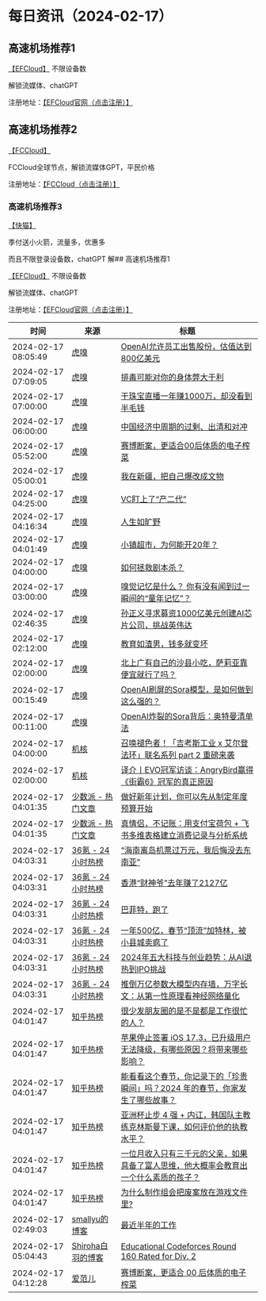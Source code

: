 ﻿# 每日资讯（2024-02-17）
##  高速机场推荐1

[【EFCloud】](https://www.easyfastcloud.com/#/register?code=zZbUVKvu)
不限设备数

解锁流媒体、chatGPT

注册地址：[【EFCloud官网（点击注册）】](https://www.easyfastcloud.com/#/register?code=zZbUVKvu)



##  高速机场推荐2

[【FCCloud】](https://invite.fastconnect.cc/#/register?code=9BV1HHRM)

FCCloud全球节点，解锁流媒体GPT，平民价格

注册地址：[【FCCloud（点击注册）】](https://invite.fastconnect.cc/#/register?code=9BV1HHRM)

###  高速机场推荐3 

[【快猫】](https://kuaimao.work/#/register?code=TTaIXhNs)

季付送小火箭，流量多，优惠多

而且不限登录设备数，chatGPT 解##  高速机场推荐1

[【EFCloud】](https://www.easyfastcloud.com/#/register?code=zZbUVKvu)
不限设备数

解锁流媒体、chatGPT

注册地址：[【EFCloud官网（点击注册）】](https://www.easyfastcloud.com/#/register?code=zZbUVKvu)

|时间|来源|标题|
|---|---|---|
|2024-02-17 08:05:49|[虎嗅](https://rss.huxiu.com/)|[OpenAI允许员工出售股份，估值达到800亿美元](https://www.huxiu.com/article/2680434.html?f=rss)|
|2024-02-17 07:09:05|[虎嗅](https://rss.huxiu.com/)|[排毒可能对你的身体弊大于利](https://www.huxiu.com/article/2680411.html?f=rss)|
|2024-02-17 07:00:00|[虎嗅](https://rss.huxiu.com/)|[干珠宝直播一年赚1000万，却没看到半毛钱](https://www.huxiu.com/article/2679917.html?f=rss)|
|2024-02-17 06:00:00|[虎嗅](https://rss.huxiu.com/)|[中国经济中周期的过剩、出清和对冲](https://www.huxiu.com/article/2676315.html?f=rss)|
|2024-02-17 05:52:00|[虎嗅](https://rss.huxiu.com/)|[赛博断案，更适合00后体质的电子榨菜](https://www.huxiu.com/article/2680201.html?f=rss)|
|2024-02-17 05:00:01|[虎嗅](https://rss.huxiu.com/)|[我在新疆，把自己爆改成文物](https://www.huxiu.com/article/2678335.html?f=rss)|
|2024-02-17 04:25:00|[虎嗅](https://rss.huxiu.com/)|[VC盯上了“产二代”](https://www.huxiu.com/article/2679922.html?f=rss)|
|2024-02-17 04:16:34|[虎嗅](https://rss.huxiu.com/)|[人生如旷野](https://www.huxiu.com/article/2679923.html?f=rss)|
|2024-02-17 04:01:49|[虎嗅](https://rss.huxiu.com/)|[小镇超市，为何能开20年？](https://www.huxiu.com/article/2679635.html?f=rss)|
|2024-02-17 04:00:00|[虎嗅](https://rss.huxiu.com/)|[如何拯救剧本杀？](https://www.huxiu.com/article/2677680.html?f=rss)|
|2024-02-17 03:00:00|[虎嗅](https://rss.huxiu.com/)|[嗅觉记忆是什么？ 你有没有闻到过一瞬间的“童年记忆”？](https://www.huxiu.com/article/2676842.html?f=rss)|
|2024-02-17 02:46:35|[虎嗅](https://rss.huxiu.com/)|[孙正义寻求募资1000亿美元创建AI芯片公司，挑战英伟达](https://www.huxiu.com/article/2679918.html?f=rss)|
|2024-02-17 02:12:00|[虎嗅](https://rss.huxiu.com/)|[教育如渣男，钱多就变坏](https://www.huxiu.com/article/2676310.html?f=rss)|
|2024-02-17 02:00:00|[虎嗅](https://rss.huxiu.com/)|[北上广有自己的沙县小吃，萨莉亚靠便宜就行了吗？](https://www.huxiu.com/article/2677821.html?f=rss)|
|2024-02-17 00:15:49|[虎嗅](https://rss.huxiu.com/)|[OpenAI刷屏的Sora模型，是如何做到这么强的？](https://www.huxiu.com/article/2679233.html?f=rss)|
|2024-02-17 00:11:00|[虎嗅](https://rss.huxiu.com/)|[OpenAI炸裂的Sora背后：奥特曼清单法](https://www.huxiu.com/article/2679234.html?f=rss)|
|2024-02-17 04:00:00|[机核](https://www.gcores.com/rss)|[召唤褪色者！「吉考斯工业 x 艾尔登法环」联名系列 part 2 重磅来袭](https://www.gcores.com/articles/177628)|
|2024-02-17 02:00:00|[机核](https://www.gcores.com/rss)|[译介丨EVO冠军访谈：AngryBird赢得《街霸6》冠军的真正原因](https://www.gcores.com/videos/177662)|
|2024-02-17 04:01:35|[少数派 - 热门文章](https://rss.mifaw.com/articles/5c8bb11a3c41f61efd36683e/5c92450e3882afa09dff5928)|[做好新年计划，你可以先从制定年度预算开始](https://sspai.com/post/86327)|
|2024-02-17 04:01:35|[少数派 - 热门文章](https://rss.mifaw.com/articles/5c8bb11a3c41f61efd36683e/5c92450e3882afa09dff5928)|[真情侣，不记账：用支付宝荷包 + 飞书多维表格建立消费记录与分析系统](https://sspai.com/post/86274)|
|2024-02-17 04:03:31|[36氪 - 24小时热榜](https://rss.mifaw.com/articles/5c8bb11a3c41f61efd36683e/5c91d2e23882afa09dff4901)|[“海南离岛机票过万元，我后悔没去东南亚”](https://36kr.com/p/2649581787167875)|
|2024-02-17 04:03:31|[36氪 - 24小时热榜](https://rss.mifaw.com/articles/5c8bb11a3c41f61efd36683e/5c91d2e23882afa09dff4901)|[香港“财神爷”去年赚了2127亿](https://36kr.com/p/2647743637766403)|
|2024-02-17 04:03:31|[36氪 - 24小时热榜](https://rss.mifaw.com/articles/5c8bb11a3c41f61efd36683e/5c91d2e23882afa09dff4901)|[​巴菲特，跑了](https://36kr.com/p/2649670459277570)|
|2024-02-17 04:03:31|[36氪 - 24小时热榜](https://rss.mifaw.com/articles/5c8bb11a3c41f61efd36683e/5c91d2e23882afa09dff4901)|[一年500亿，春节“顶流”加特林，被小县城卖疯了](https://36kr.com/p/2651194956561540)|
|2024-02-17 04:03:31|[36氪 - 24小时热榜](https://rss.mifaw.com/articles/5c8bb11a3c41f61efd36683e/5c91d2e23882afa09dff4901)|[2024年五大科技与创业趋势：从AI退热到IPO挑战](https://36kr.com/p/2597372212624004)|
|2024-02-17 04:03:31|[36氪 - 24小时热榜](https://rss.mifaw.com/articles/5c8bb11a3c41f61efd36683e/5c91d2e23882afa09dff4901)|[推倒万亿参数大模型内存墙，万字长文：从第一性原理看神经网络量化](https://36kr.com/p/2647879442612486)|
|2024-02-17 04:01:47|[知乎热榜](https://rss.mifaw.com/articles/5c8bb11a3c41f61efd36683e/5c919d543882afa09dff3fa3)|[很少发朋友圈的是不是都是工作很忙的人？](https://www.zhihu.com/question/636694477)|
|2024-02-17 04:01:47|[知乎热榜](https://rss.mifaw.com/articles/5c8bb11a3c41f61efd36683e/5c919d543882afa09dff3fa3)|[苹果停止签署 iOS 17.3，已升级用户无法降级，有哪些原因？将带来哪些影响？](https://www.zhihu.com/question/644483444)|
|2024-02-17 04:01:47|[知乎热榜](https://rss.mifaw.com/articles/5c8bb11a3c41f61efd36683e/5c919d543882afa09dff3fa3)|[能看看这个春节，你记录下的「珍贵瞬间」吗？2024 年的春节，你家发生了哪些故事？](https://www.zhihu.com/question/641995464)|
|2024-02-17 04:01:47|[知乎热榜](https://rss.mifaw.com/articles/5c8bb11a3c41f61efd36683e/5c919d543882afa09dff3fa3)|[亚洲杯止步 4 强 + 内讧，韩国队主教练克林斯曼下课，如何评价他的执教水平？](https://www.zhihu.com/question/644505241)|
|2024-02-17 04:01:47|[知乎热榜](https://rss.mifaw.com/articles/5c8bb11a3c41f61efd36683e/5c919d543882afa09dff3fa3)|[一位月收入只有三千元的父亲，如果具备了富人思维，他大概率会教育出一个什么素质的孩子？](https://www.zhihu.com/question/640800565)|
|2024-02-17 04:01:47|[知乎热榜](https://rss.mifaw.com/articles/5c8bb11a3c41f61efd36683e/5c919d543882afa09dff3fa3)|[为什么制作组会把废案放在游戏文件里?](https://www.zhihu.com/question/644355705)|
|2024-02-17 02:49:03|[smallyu的博客](https://smallyu.net/atom.xml)|[最近半年的工作](https://smallyu.net/2024/02/17/%E6%9C%80%E8%BF%91%E5%8D%8A%E5%B9%B4%E7%9A%84%E5%B7%A5%E4%BD%9C/)|
|2024-02-17 05:04:43|[Shiroha白羽的博客](https://hukeqing.github.io/rss.xml)|[Educational Codeforces Round 160 Rated for Div. 2 ](https://blog.mauve.icu/2024/02/17/acm/codeforces/EducationalCodeforcesRound160(Div.%202)/)|
|2024-02-17 04:12:28|[爱范儿](https://www.ifanr.com/feed)|[赛博断案，更适合 00 后体质的电子榨菜](https://www.ifanr.com/1575425?utm_source=rss&utm_medium=rss&utm_campaign=)|
